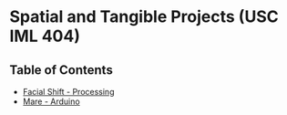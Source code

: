 # Spatial and Tangible Projects (USC IML 404)
## Table of Contents
* [Facial Shift - Processing](/FacialShift)
* [Mare - Arduino](/Mare)
